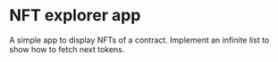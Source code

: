 # NFT explorer app

A simple app to display NFTs of a contract. Implement an infinite list to show how to fetch next tokens.